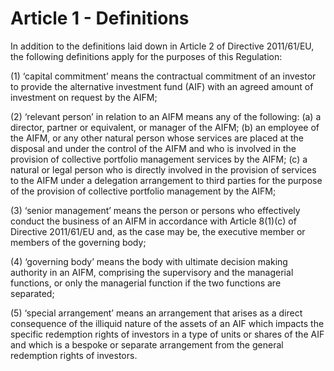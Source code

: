 # Article 1 - Definitions


In addition to the definitions laid down in Article 2 of Directive 2011/61/EU, the following definitions apply for the purposes of this Regulation:

(1) ‘capital commitment’ means the contractual commitment of an investor to provide the alternative investment fund (AIF) with an agreed amount of investment on request by the AIFM;

(2) ‘relevant person’ in relation to an AIFM means any of the following: (a) a director, partner or equivalent, or manager of the AIFM; (b) an employee of the AIFM, or any other natural person whose services are placed at the disposal and under the control of the AIFM and who is involved in the provision of collective portfolio management services by the AIFM; (c) a natural or legal person who is directly involved in the provision of services to the AIFM under a delegation arrangement to third parties for the purpose of the provision of collective portfolio management by the AIFM;

(3) ‘senior management’ means the person or persons who effectively conduct the business of an AIFM in accordance with Article 8(1)(c) of Directive 2011/61/EU and, as the case may be, the executive member or members of the governing body;

(4) ‘governing body’ means the body with ultimate decision making authority in an AIFM, comprising the supervisory and the managerial functions, or only the managerial function if the two functions are separated;

(5) ‘special arrangement’ means an arrangement that arises as a direct consequence of the illiquid nature of the assets of an AIF which impacts the specific redemption rights of investors in a type of units or shares of the AIF and which is a bespoke or separate arrangement from the general redemption rights of investors.
